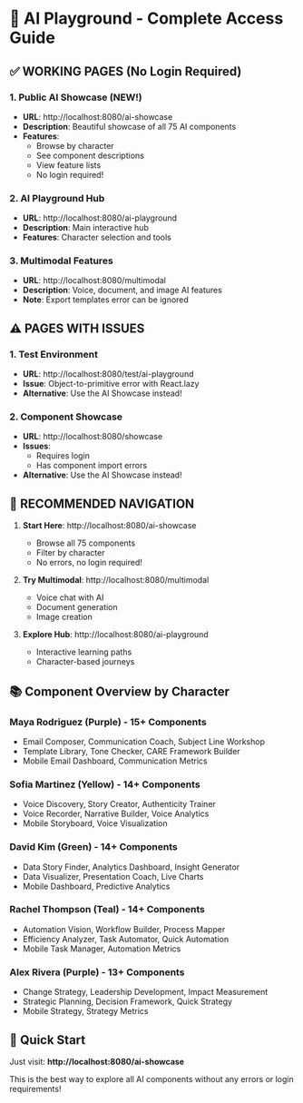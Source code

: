 # 🎯 AI Playground - Complete Access Guide

## ✅ WORKING PAGES (No Login Required)

### 1. **Public AI Showcase** (NEW!)
- **URL**: http://localhost:8080/ai-showcase
- **Description**: Beautiful showcase of all 75 AI components
- **Features**: 
  - Browse by character
  - See component descriptions
  - View feature lists
  - No login required!

### 2. **AI Playground Hub**
- **URL**: http://localhost:8080/ai-playground
- **Description**: Main interactive hub
- **Features**: Character selection and tools

### 3. **Multimodal Features**
- **URL**: http://localhost:8080/multimodal
- **Description**: Voice, document, and image AI features
- **Note**: Export templates error can be ignored

## ⚠️ PAGES WITH ISSUES

### 1. **Test Environment** 
- **URL**: http://localhost:8080/test/ai-playground
- **Issue**: Object-to-primitive error with React.lazy
- **Alternative**: Use the AI Showcase instead!

### 2. **Component Showcase**
- **URL**: http://localhost:8080/showcase
- **Issues**: 
  - Requires login
  - Has component import errors
- **Alternative**: Use the AI Showcase instead!

## 🚀 RECOMMENDED NAVIGATION

1. **Start Here**: http://localhost:8080/ai-showcase
   - Browse all 75 components
   - Filter by character
   - No errors, no login required!

2. **Try Multimodal**: http://localhost:8080/multimodal
   - Voice chat with AI
   - Document generation
   - Image creation

3. **Explore Hub**: http://localhost:8080/ai-playground
   - Interactive learning paths
   - Character-based journeys

## 📚 Component Overview by Character

### Maya Rodriguez (Purple) - 15+ Components
- Email Composer, Communication Coach, Subject Line Workshop
- Template Library, Tone Checker, CARE Framework Builder
- Mobile Email Dashboard, Communication Metrics

### Sofia Martinez (Yellow) - 14+ Components
- Voice Discovery, Story Creator, Authenticity Trainer
- Voice Recorder, Narrative Builder, Voice Analytics
- Mobile Storyboard, Voice Visualization

### David Kim (Green) - 14+ Components
- Data Story Finder, Analytics Dashboard, Insight Generator
- Data Visualizer, Presentation Coach, Live Charts
- Mobile Dashboard, Predictive Analytics

### Rachel Thompson (Teal) - 14+ Components
- Automation Vision, Workflow Builder, Process Mapper
- Efficiency Analyzer, Task Automator, Quick Automation
- Mobile Task Manager, Automation Metrics

### Alex Rivera (Purple) - 13+ Components
- Change Strategy, Leadership Development, Impact Measurement
- Strategic Planning, Decision Framework, Quick Strategy
- Mobile Strategy, Strategy Metrics

## 🎉 Quick Start

Just visit: **http://localhost:8080/ai-showcase**

This is the best way to explore all AI components without any errors or login requirements!